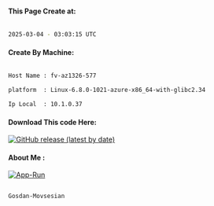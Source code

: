 
   
#### This Page Create at:

```bash

2025-03-04 - 03:03:15 UTC

```

#### Create By Machine:

```bash

Host Name : fv-az1326-577

platform  : Linux-6.8.0-1021-azure-x86_64-with-glibc2.34

Ip Local  : 10.1.0.37

```
#### Download This code Here:

[![GitHub release (latest by date)](https://img.shields.io/github/v/release/Gosdan-Movsesian/Gosdan?style=for-the-badge&label=Download)](https://github.com/Gosdan-Movsesian/Gosdan/releases) 

</p> 

#### About Me :

[![App-Run](https://github.com/Gosdan-Movsesian/Gosdan/actions/workflows/App-Run.yml/badge.svg)](https://github.com/Gosdan-Movsesian/Gosdan/actions/workflows/App-Run.yml)

```bash

Gosdan-Movsesian

```

